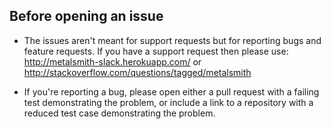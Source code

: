 ## Before opening an issue

- The issues aren't meant for support requests but for reporting bugs and feature requests. If you
  have a support request then please use: http://metalsmith-slack.herokuapp.com/ or http://stackoverflow.com/questions/tagged/metalsmith

- If you're reporting a bug, please open either a pull request with a failing test demonstrating the
  problem, or include a link to a repository with a reduced test case demonstrating the problem.
